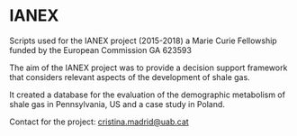 # IANEX
Scripts used for the IANEX project (2015-2018) a Marie Curie Fellowship funded by the European Commission GA 623593

The aim of the IANEX project was to provide a decision support framework that considers relevant aspects of the development of shale gas.

It created a database for the evaluation of the demographic metabolism of shale gas in Pennsylvania, US and a case study in Poland.

Contact for the project: cristina.madrid@uab.cat
